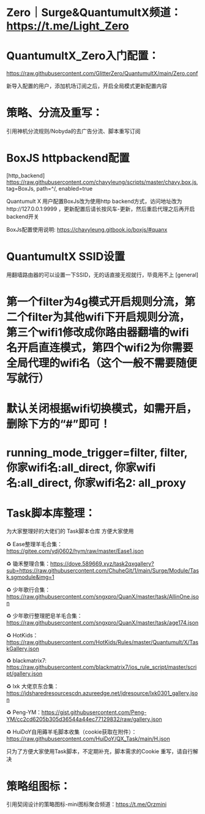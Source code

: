 
# Zero｜Surge&QuantumultX频道：https://t.me/Light_Zero

# QuantumultX_Zero入门配置：
https://raw.githubusercontent.com/GlitterZero/QuantumultX/main/Zero.conf

新导入配置的用户，添加机场订阅之后，开启全局模式更新配置内容

# 策略、分流及重写：
引用神机分流规则/Nobyda的去广告分流、脚本重写订阅

# BoxJS httpbackend配置

[http_backend]
https://raw.githubusercontent.com/chavyleung/scripts/master/chavy.box.js, tag=BoxJs, path=^/, enabled=true

Quantumult X 用户配置BoxJs改为使用http backend方式，访问地址改为http://127.0.0.1:9999 ，更新配置后请长按风车-更新，然后重启代理之后再开启backend开关

BoxJs配置使用说明: https://chavyleung.gitbook.io/boxjs/#quanx

# QuantumultX SSID设置
用翻墙路由器的可以设置一下SSID，无的话直接无视就行，毕竟用不上
[general]
# 第一个filter为4g模式开启规则分流，第二个filter为其他wifi下开启规则分流，第三个wifi1修改成你路由器翻墙的wifi名开启直连模式，第四个wifi2为你需要全局代理的wifi名（这个一般不需要随便写就行）
# 默认关闭根据wifi切换模式，如需开启，删除下方的“#”即可！
# running_mode_trigger=filter, filter, 你家wifi名:all_direct, 你家wifi名:all_direct, 你家wifi名2: all_proxy

# Task脚本库整理：
为大家整理好的大佬们的 Task脚本仓库 方便大家使用

♻️ Ease整理羊毛合集：https://gitee.com/ydj0602/hym/raw/master/Ease1.json

♻️ 锄禾整理合集：https://dove.589669.xyz/task2qxgallery?sub=https://raw.githubusercontent.com/ChuheGit/1/main/Surge/Module/Task.sgmodule&img=1

♻️ 少年歌行合集：https://raw.githubusercontent.com/sngxpro/QuanX/master/task/AllinOne.json

♻️ 少年歌行整理肥皂羊毛合集：https://raw.githubusercontent.com/sngxpro/QuanX/master/task/age174.json

♻️ HotKids：https://raw.githubusercontent.com/HotKids/Rules/master/Quantumult/X/TaskGallery.json

♻️ blackmatrix7: https://raw.githubusercontent.com/blackmatrix7/ios_rule_script/master/script/gallery.json

♻️ lxk 大佬京东合集：https://jdsharedresourcescdn.azureedge.net/jdresource/lxk0301_gallery.json

♻️ Peng-YM：https://gist.githubusercontent.com/Peng-YM/cc2cd6205b305d36544a44ec77129832/raw/gallery.json

♻️ HuiDoY自用薅羊毛脚本收集（cookie获取在附件）：https://raw.githubusercontent.com/HuiDoY/QX_Task/main/H.json

只为了方便大家使用Task脚本，不定期补充，脚本需求的Cookie 重写，请自行解决

# 策略组图标：
引用契阔设计的策略图标-mini图标聚合频道：https://t.me/Orzmini
